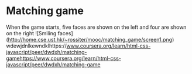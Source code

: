 # Matching game
When the game starts, five faces are shown on the left and four are shown on the right
![Smiling faces] (http://home.cse.ust.hk/~rossiter/mooc/matching_game/screen1.png)
wdewjdnlkewndklhttps://www.coursera.org/learn/html-css-javascript/peer/dwdxh/matching-gamehttps://www.coursera.org/learn/html-css-javascript/peer/dwdxh/matching-game

